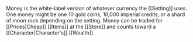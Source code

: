 Money is the white-label version of whatever currency the [[Setting]] uses. One money might be one 10 gold coins, 10,000 imperial credits, or a shard of moon rock depending on the setting. Money can be traded for [[Prices|Cheap]] [[Items]] at the [[Store]] and counts toward a [[Character|Character's]] [[Wealth]].